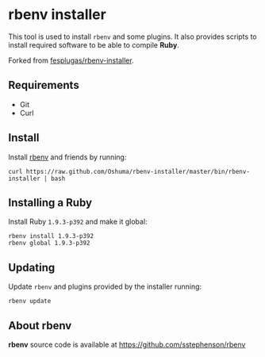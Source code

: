 # rbenv installer

This tool is used to install `rbenv` and some plugins. It also provides 
scripts to install required software to be able to compile **Ruby**.

Forked from [fesplugas/rbenv-installer](https://github.com/fesplugas/rbenv-installer).


## Requirements

- Git
- Curl


## Install

Install [rbenv] and friends by running:

    curl https://raw.github.com/Oshuma/rbenv-installer/master/bin/rbenv-installer | bash


## Installing a Ruby

Install Ruby `1.9.3-p392` and make it global:

    rbenv install 1.9.3-p392
    rbenv global 1.9.3-p392


## Updating

Update `rbenv` and plugins provided by the installer running:

    rbenv update


## About rbenv

**rbenv** source code is available at <https://github.com/sstephenson/rbenv>

[rbenv]: https://github.com/sstephenson/rbenv
